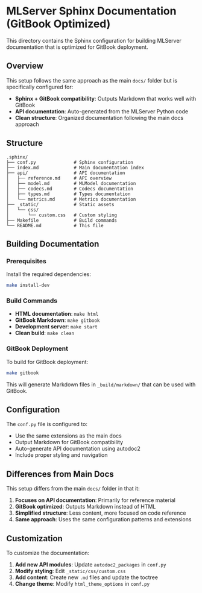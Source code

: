 # MLServer Sphinx Documentation (GitBook Optimized)

This directory contains the Sphinx configuration for building MLServer documentation that is optimized for GitBook deployment.

## Overview

This setup follows the same approach as the main `docs/` folder but is specifically configured for:

- **Sphinx + GitBook compatibility**: Outputs Markdown that works well with GitBook
- **API documentation**: Auto-generated from the MLServer Python code
- **Clean structure**: Organized documentation following the main docs approach

## Structure

```
.sphinx/
├── conf.py              # Sphinx configuration
├── index.md             # Main documentation index
├── api/                 # API documentation
│   ├── reference.md     # API overview
│   ├── model.md         # MLModel documentation
│   ├── codecs.md        # Codecs documentation
│   ├── types.md         # Types documentation
│   └── metrics.md       # Metrics documentation
├── _static/             # Static assets
│   └── css/
│       └── custom.css   # Custom styling
├── Makefile             # Build commands
└── README.md            # This file
```

## Building Documentation

### Prerequisites

Install the required dependencies:

```bash
make install-dev
```

### Build Commands

- **HTML documentation**: `make html`
- **GitBook Markdown**: `make gitbook`
- **Development server**: `make start`
- **Clean build**: `make clean`

### GitBook Deployment

To build for GitBook deployment:

```bash
make gitbook
```

This will generate Markdown files in `_build/markdown/` that can be used with GitBook.

## Configuration

The `conf.py` file is configured to:

- Use the same extensions as the main docs
- Output Markdown for GitBook compatibility
- Auto-generate API documentation using autodoc2
- Include proper styling and navigation

## Differences from Main Docs

This setup differs from the main `docs/` folder in that it:

1. **Focuses on API documentation**: Primarily for reference material
2. **GitBook optimized**: Outputs Markdown instead of HTML
3. **Simplified structure**: Less content, more focused on code reference
4. **Same approach**: Uses the same configuration patterns and extensions

## Customization

To customize the documentation:

1. **Add new API modules**: Update `autodoc2_packages` in `conf.py`
2. **Modify styling**: Edit `_static/css/custom.css`
3. **Add content**: Create new `.md` files and update the toctree
4. **Change theme**: Modify `html_theme_options` in `conf.py` 